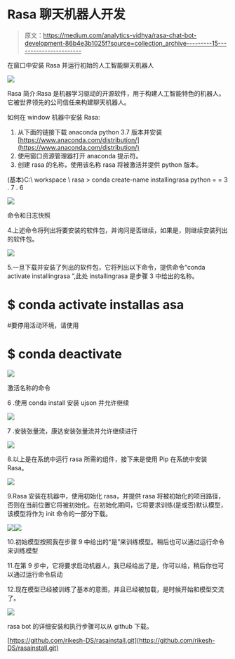 # Rasa 聊天机器人开发

> 原文：<https://medium.com/analytics-vidhya/rasa-chat-bot-development-86b4e3b1025f?source=collection_archive---------15----------------------->

在窗口中安装 Rasa 并运行初始的人工智能聊天机器人

![](img/184655b08419ae40d1d2f93983d5d953.png)

Rasa 简介:Rasa 是机器学习驱动的开源软件，用于构建人工智能特色的机器人。它被世界领先的公司信任来构建聊天机器人。

如何在 window 机器中安装 Rasa:

1.  从下面的链接下载 anaconda python 3.7 版本并安装[https://www.anaconda.com/distribution/](https://www.anaconda.com/distribution/)
2.  使用窗口资源管理器打开 anaconda 提示符。
3.  创建 rasa 的名称，使用该名称 rasa 将被激活并提供 python 版本。

(基本)C:\ workspace \ rasa > conda create-name installingrasa python = = 3 . 7 . 6

![](img/5f0f665a549bcead19acf277a5659629.png)

命令和日志快照

4.上述命令将列出将要安装的软件包，并询问是否继续，如果是，则继续安装列出的软件包。

![](img/bb901af26e9c6424d4425b845b33ab53.png)

5.一旦下载并安装了列出的软件包，它将列出以下命令，提供命令“conda activate installingrasa ”,此处 installingrasa 是步骤 3 中给出的名称。
# $ conda activate installas asa
#要停用活动环境，请使用
# $ conda deactivate

![](img/5ecd53f0e6c6061d641857dca8485b38.png)

激活名称的命令

6 .使用 conda install 安装 ujson 并允许继续

![](img/c811d2f587836fce429b73f28449444b.png)

7 .安装张量流，康达安装张量流并允许继续进行

![](img/c17c55c58074c115750d0ccb654f2862.png)

8.以上是在系统中运行 rasa 所需的组件，接下来是使用 Pip 在系统中安装 Rasa。

![](img/937cefce817f91690630e5b560f95f80.png)

9.Rasa 安装在机器中，使用<rasa init="">初始化 rasa，并提供 rasa 将被初始化的项目路径，否则在当前位置它将被初始化。在初始化期间，它将要求训练(是或否)默认模型，该模型将作为 init 命令的一部分下载。</rasa>

![](img/6755b37446ad8272e6331d0244a0ceac.png)![](img/0c3caa5660aae6e583b444668a026eec.png)

10.初始模型按照我在步骤 9 中给出的“是”来训练模型。稍后也可以通过运行命令<rasa train="">来训练模型</rasa>

11.在第 9 步中，它将要求启动机器人，我已经给出了是，你可以给，稍后你也可以通过运行命令<rasa shell="">启动</rasa>

12.现在模型已经被训练了基本的意图，并且已经被加载，是时候开始和模型交流了。

![](img/4844b827d27580300065a21571a382c8.png)

rasa bot 的详细安装和执行步骤可以从 github 下载。

[https://github.com/rikesh-DS/rasainstall.git](https://github.com/rikesh-DS/rasainstall.git)